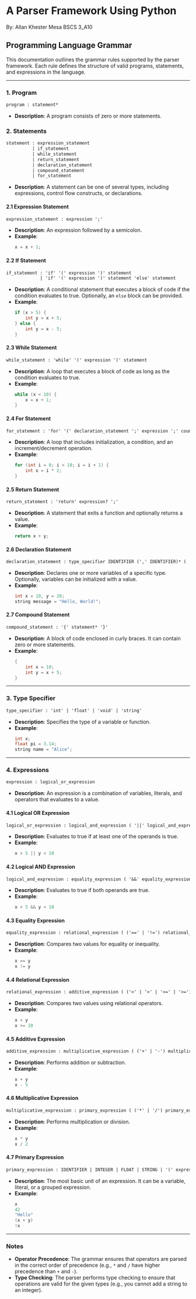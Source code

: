 # A Parser Framework Using Python
By: Allan Khester Mesa BSCS 3_A10

## Programming Language Grammar

This documentation outlines the grammar rules supported by the parser framework. Each rule defines the structure of valid programs, statements, and expressions in the language.

---

### 1. Program
```txt
program : statement*
```
- **Description**: A program consists of zero or more statements.

### 2. Statements
```txt
statement : expression_statement
          | if_statement
          | while_statement
          | return_statement
          | declaration_statement
          | compound_statement
          | for_statement
```
- **Description**: A statement can be one of several types, including expressions, control flow constructs, or declarations.

#### 2.1 Expression Statement
```txt
expression_statement : expression ';'
```
- **Description**: An expression followed by a semicolon.
- **Example**:
  ```c
  x = x + 1;
  ```

#### 2.2 If Statement
```txt
if_statement : 'if' '(' expression ')' statement
             | 'if' '(' expression ')' statement 'else' statement
```
- **Description**: A conditional statement that executes a block of code if the condition evaluates to true. Optionally, an `else` block can be provided.
- **Example**:
  ```c
  if (x > 5) {
      int y = x + 5;
  } else {
      int y = x - 5;
  }
  ```

#### 2.3 While Statement
```txt
while_statement : 'while' '(' expression ')' statement
```
- **Description**: A loop that executes a block of code as long as the condition evaluates to true.
- **Example**:
  ```c
  while (x < 10) {
      x = x + 1;
  }
  ```

#### 2.4 For Statement
```txt
for_statement : 'for' '(' declaration_statement ';' expression ';' counter ')' statement
```
- **Description**: A loop that includes initialization, a condition, and an increment/decrement operation.
- **Example**:
  ```c
  for (int i = 0; i < 10; i = i + 1) {
      int x = i * 2;
  }
  ```

#### 2.5 Return Statement
```txt
return_statement : 'return' expression? ';'
```
- **Description**: A statement that exits a function and optionally returns a value.
- **Example**:
  ```c
  return x + y;
  ```

#### 2.6 Declaration Statement
```txt
declaration_statement : type_specifier IDENTIFIER (',' IDENTIFIER)* ( '=' expression )? ';'
```
- **Description**: Declares one or more variables of a specific type. Optionally, variables can be initialized with a value.
- **Example**:
  ```c
  int x = 10, y = 20;
  string message = "Hello, World!";
  ```

#### 2.7 Compound Statement
```txt
compound_statement : '{' statement* '}'
```
- **Description**: A block of code enclosed in curly braces. It can contain zero or more statements.
- **Example**:
  ```c
  {
      int x = 10;
      int y = x + 5;
  }
  ```

---

### 3. Type Specifier
```txt
type_specifier : 'int' | 'float' | 'void' | 'string'
```
- **Description**: Specifies the type of a variable or function.
- **Example**:
  ```c
  int x;
  float pi = 3.14;
  string name = "Alice";
  ```

---

### 4. Expressions
```txt
expression : logical_or_expression
```
- **Description**: An expression is a combination of variables, literals, and operators that evaluates to a value.

#### 4.1 Logical OR Expression
```txt
logical_or_expression : logical_and_expression ( '||' logical_and_expression )*
```
- **Description**: Evaluates to true if at least one of the operands is true.
- **Example**:
  ```c
  x > 5 || y < 10
  ```

#### 4.2 Logical AND Expression
```txt
logical_and_expression : equality_expression ( '&&' equality_expression )*
```
- **Description**: Evaluates to true if both operands are true.
- **Example**:
  ```c
  x > 5 && y < 10
  ```

#### 4.3 Equality Expression
```txt
equality_expression : relational_expression ( ('==' | '!=') relational_expression )*
```
- **Description**: Compares two values for equality or inequality.
- **Example**:
  ```c
  x == y
  x != y
  ```

#### 4.4 Relational Expression
```txt
relational_expression : additive_expression ( ('<' | '>' | '<=' | '>=') additive_expression )*
```
- **Description**: Compares two values using relational operators.
- **Example**:
  ```c
  x < y
  x >= 10
  ```

#### 4.5 Additive Expression
```txt
additive_expression : multiplicative_expression ( ('+' | '-') multiplicative_expression )*
```
- **Description**: Performs addition or subtraction.
- **Example**:
  ```c
  x + y
  x - 5
  ```

#### 4.6 Multiplicative Expression
```txt
multiplicative_expression : primary_expression ( ('*' | '/') primary_expression )*
```
- **Description**: Performs multiplication or division.
- **Example**:
  ```c
  x * y
  x / 2
  ```

#### 4.7 Primary Expression
```txt
primary_expression : IDENTIFIER | INTEGER | FLOAT | STRING | '(' expression ')' | '!' primary_expression
```
- **Description**: The most basic unit of an expression. It can be a variable, literal, or a grouped expression.
- **Example**:
  ```c
  x
  42
  "Hello"
  (x + y)
  !x
  ```

---

### Notes
- **Operator Precedence**: The grammar ensures that operators are parsed in the correct order of precedence (e.g., `*` and `/` have higher precedence than `+` and `-`).
- **Type Checking**: The parser performs type checking to ensure that operations are valid for the given types (e.g., you cannot add a string to an integer).
